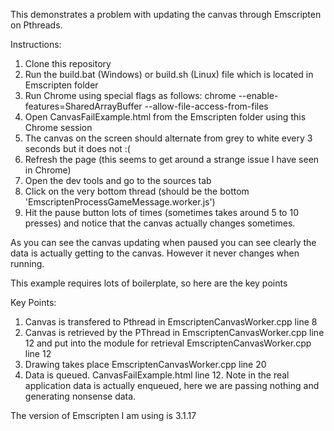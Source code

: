 This demonstrates a problem with updating the canvas through Emscripten on Pthreads.


Instructions:

1. Clone this repository 
2. Run the build.bat (Windows) or build.sh (Linux) file which is located in Emscripten folder
3. Run Chrome using special flags as follows: chrome --enable-features=SharedArrayBuffer --allow-file-access-from-files
4. Open CanvasFailExample.html from the Emscripten folder using this Chrome session
5. The canvas on the screen should alternate from grey to white every 3 seconds but it does not :(
6. Refresh the page (this seems to get around a strange issue I have seen in Chrome)
7. Open the dev tools and go to the sources tab
8. Click on the very bottom thread (should be the bottom 'EmscriptenProcessGameMessage.worker.js')
9. Hit the pause button lots of times (sometimes takes around 5 to 10 presses) and notice that the canvas actually changes sometimes.

As you can see the canvas updating when paused you can see clearly the data is actually getting to the canvas. However it never changes when running. 

This example requires lots of boilerplate, so here are the key points

Key Points:
1. Canvas is transfered to Pthread in EmscriptenCanvasWorker.cpp line 8
2. Canvas is retrieved by the PThread in EmscriptenCanvasWorker.cpp line 12 and put into the module for retrieval EmscriptenCanvasWorker.cpp line 12
3. Drawing takes place EmscriptenCanvasWorker.cpp line 20
4. Data is queued. CanvasFailExample.html line 12. Note in the real application data is actually enqueued, here we are passing nothing and generating nonsense data. 

The version of Emscripten I am using is 3.1.17
